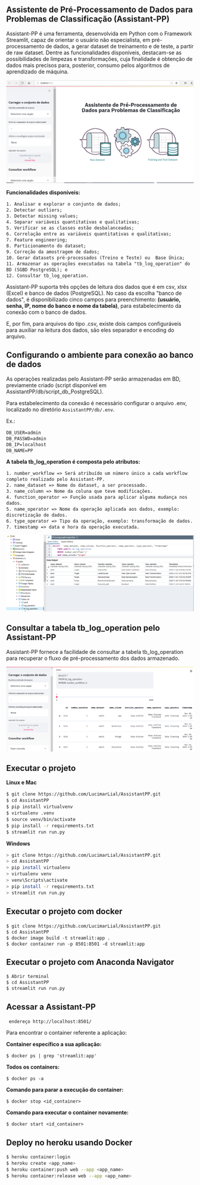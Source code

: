 ## Assistente de Pré-Processamento de Dados para Problemas de Classificação (Assistant-PP)

Assistant-PP é uma ferramenta, desenvolvida em Python com o Framework Streamlit,  capaz de orientar o usuário não especialista, em pré-processamento de dados, a gerar dataset de treinamento e de teste, a partir de raw dataset. Dentre as funcionalidades disponíveis, destacam-se as possibilidades de limpezas e transformações, cuja finalidade é obtenção de dados mais precisos  para, posterior, consumo pelos algoritmos de aprendizado de máquina.

![](imgs/img-assistente.png)

**Funcionalidades disponíveis:**

```
1. Analisar e explorar o conjunto de dados;
2. Detectar outliers;
3. Detectar missing values;
4. Separar variáveis quantitativas e qualitativas;
5. Verificar se as classes estão desbalanceadas;
6. Correlação entre as variáveis quantitativas e qualitativas;
7. Feature engineering;
8. Particionamento do dataset;
9. Correção da amostragem de dados;
10. Gerar datasets pré-processados (Treino e Teste) ou  Base Única;
11. Armazenar as operações executadas na tabela "tb_log_operation" do BD (SGBD PostgreSQL); e
12. Consultar tb_log_operation.
```

Assistant-PP suporta três opções de leitura dos dados que é em csv, xlsx (Excel) e banco de dados (PostgreSQL). No caso da escolha "banco de dados", é disponibilizado cinco campos para preenchimento: **(usuário, senha, IP, nome do banco e nome da tabela)**, para  estabelecimento da conexão com o banco de dados.

E, por fim, para arquivos do tipo .csv, existe dois campos configuráveis para auxiliar na leitura dos dados, são eles separador e encoding do arquivo.

## Configurando o ambiente para conexão ao banco de dados

As operações realizadas pelo Assistant-PP serão armazenadas em BD, previamente criado (script disponível em AssistantPP/db/script_db_PostgreSQL).

Para estabelecimento da conexão é necessário configurar o arquivo .env,  localizado no diretório ```AssistantPP/db/.env```.

Ex.:
```
DB_USER=admin
DB_PASSWD=admin
DB_IP=localhost
DB_NAME=PP
```

**A tabela tb_log_operation é composta pelo atributos:**

```
1. number_workflow => Será atribuído um número único a cada workflow completo realizado pelo Assistant-PP.
2. name_dataset => Nome do dataset, a ser processado.
3. name_column => Nome da coluna que teve modificações.
4. function_operator => Função usada para aplicar alguma mudança nos dados.
5. name_operator => Nome da operação aplicada aos dados, exemplo: discretização de dados.
6. type_operator => Tipo da operação, exemplo: transformação de dados.
7. timestamp => data e hora da operação executada.
```

![](imgs/img-schema.png)



## Consultar a tabela tb_log_operation pelo Assistant-PP

Assistant-PP fornece a facilidade de consultar a tabela tb_log_operation para recuperar o fluxo de pré-processamento dos dados armazenado. 

![](imgs/img-query-log.png)

## Executar o projeto

**Linux e Mac**

```bash
$ git clone https://github.com/LucimarLial/AssistantPP.git
$ cd AssistantPP
$ pip install virtualvenv
$ virtualenv .venv
$ source venv/bin/activate
$ pip install -r requirements.txt
$ streamlit run run.py
```

**Windows**

```bash
> git clone https://github.com/LucimarLial/AssistantPP.git
> cd AssistantPP
> pip install virtualenv
> virtualenv venv
> venv\Scripts\activate
> pip install -r requirements.txt
> streamlit run run.py
```

## Executar o projeto com docker

```
$ git clone https://github.com/LucimarLial/AssistantPP.git
$ cd AssistantPP
$ docker image build -t streamlit:app .
$ docker container run -p 8501:8501 -d streamlit:app
```

## Executar o projeto com Anaconda Navigator

```
$ Abrir terminal
$ cd AssistantPP
$ streamlit run run.py
```
## Acessar a Assistant-PP

``` endereço http://localhost:8501/```

Para encontrar o container referente a aplicação:

**Container específico a sua aplicação:**
```
$ docker ps | grep 'streamlit:app'
```

**Todos os containers:**
```
$ docker ps -a
```

**Comando para parar a execução do container:**
```
$ docker stop <id_container>
```

**Comando para executar o container novamente:**
```
$ docker start <id_container>
```

## Deploy no heroku  usando Docker

```bash
$ heroku container:login
$ heroku create <app_name>
$ heroku container:push web --app <app_name>
$ heroku container:release web --app <app_name>

```
